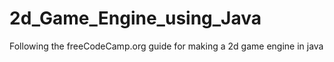 # 2d_Game_Engine_using_Java
Following the freeCodeCamp.org guide for making a 2d game engine in java
